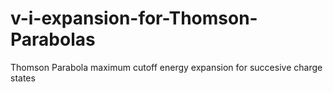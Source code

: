 # v-i-expansion-for-Thomson-Parabolas
Thomson Parabola maximum cutoff energy expansion for succesive charge states
